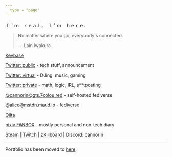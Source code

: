 ```yaml
---
  type = "page"
---
```


Ｉ＇ｍ　ｒｅａｌ，　Ｉ＇ｍ　ｈｅｒｅ．

> No matter where you go, everybody's connected.
>
> ―  Lain Iwakura

[Keybase](https://keybase.io/cannorin)

[Twitter::public](https://twitter.com/cannorin_pub) - tech stuff, announcement

[Twitter::virtual](https://twitter.com/cannorin3) - DJing, music, gaming

[Twitter::private](https://twitter.com/cannorin) - math, logic, IRL, s\*\*tposting

[@cannorin@gts.7colou.red](https://gts.7colou.red/@cannorin) - self-hosted fediverse

[@alice@mstdn.maud.io](https://mstdn.maud.io/@alice) - fediverse

[Qiita](https://qiita.com/cannorin/)

[pixiv FANBOX](https://www.pixiv.net/fanbox/creator/14529027) - mostly personal and non-tech diary

[Steam](https://steamcommunity.com/id/cannorin) | [Twitch](https://www.twitch.tv/cannorin) | [zKillboard](https://zkillboard.com/character/96980978/) | Discord: cannorin

------

Portfolio has been moved to [here](./portfolio/index.html).